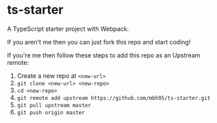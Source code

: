 # ts-starter
A TypeScript starter project with Webpack.

If you aren't me then you can just fork this repo and start coding!

If you're me then follow these steps to add this repo as an Upstream remote:

1.  Create a new repo at `<new-url>`
1.  `git clone <new-url> <new-repo>`
1.  `cd <new-repo>`
1.  `git remote add upstream https://github.com/mbh95/ts-starter.git`
1.  `git pull upstream master`
1.  `git push origin master`
